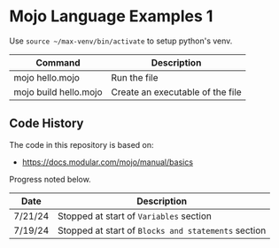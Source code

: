 # Mojo Language Examples 1

Use `source ~/max-venv/bin/activate` to setup python's venv.

| Command               | Description                      |
| --------------------- | -------------------------------- |
| mojo hello.mojo       | Run the file                     |
| mojo build hello.mojo | Create an executable of the file |

## Code History

The code in this repository is based on:

- https://docs.modular.com/mojo/manual/basics

Progress noted below.

| Date    | Description                                         |
| ------- | --------------------------------------------------- |
| 7/21/24 | Stopped at start of `Variables` section             |
| 7/19/24 | Stopped at start of `Blocks and statements` section |
